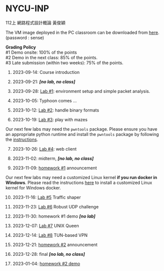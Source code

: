 # NYCU-INP
112上 網路程式設計概論 黃俊穎

The VM image deployed in the PC classroom can be downloaded from [here](https://drive.google.com/file/d/1OSNwEXR33c0tCBp72y7d-2rSrqDYhbpi/view?usp=sharing). (password : sense) 

**Grading Policy**  
#1 Demo onsite: 100% of the points  
#2 Demo in the next class: 85% of the points.  
#3 Late submission (within two weeks): 75% of the points.

1.  2023-09-14: Course introduction
    
2.  2023-09-21: **_\[no lab, no class\]_**
    
3.  2023-09-28: [Lab #1](https://github.com/LaiCharlie/NYCU-INP/tree/main/lab1): environment setup and simple packet analysis.
    
4.  2023-10-05: Typhoon comes …
    
5.  2023-10-12: [Lab #2](https://github.com/LaiCharlie/NYCU-INP/tree/main/lab2): handle binary formats
    
6.  2023-10-19: [Lab #3](https://github.com/LaiCharlie/NYCU-INP/tree/main/lab3): play with mazes
    

Our next few labs may need the `pwntools` package. Please ensure you have an appropriate python runtime and install the `pwntools` package by following the [instructions](https://github.com/LaiCharlie/NYCU-INP/tree/main/pwntools).

7.  2023-10-26: [Lab #4](https://github.com/LaiCharlie/NYCU-INP/tree/main/lab4): web client
    
8.  2023-11-02: midterm, **_\[no lab, no class\]_**
    
9.  2023-11-09: [homework #1](https://github.com/LaiCharlie/NYCU-INP/tree/main/hw1) announcement
    

Our next few labs may need a customized Linux kernel __**if you run docker in Windows**__. Please read the instructions [here](https://github.com/LaiCharlie/NYCU-INP/tree/main/wsl2) to install a customized Linux kernel for Windows docker.

10.  2023-11-16: [Lab #5](https://github.com/LaiCharlie/NYCU-INP/tree/main/lab5) Traffic shaper
    
11.  2023-11-23: [Lab #6](https://github.com/LaiCharlie/NYCU-INP/tree/main/lab6_v1) Robust UDP challenge
    
12.  2023-11-30: homework #1 demo **_\[no lab\]_**
    
13.  2023-12-07: [Lab #7](https://github.com/LaiCharlie/NYCU-INP/tree/main/lab7) UNIX Queen
    
14.  2023-12-14: [Lab #8](https://github.com/LaiCharlie/NYCU-INP/tree/main/lab8) TUN-based VPN
    
15.  2023-12-21: [homework #2](https://github.com/LaiCharlie/NYCU-INP/tree/main/hw2) announcement
    
16.  2023-12-28: final **_\[no lab, no class\]_**
    
17.  2023-01-04: [homework #2 demo](https://github.com/LaiCharlie/NYCU-INP/tree/main/hw2/demo)
